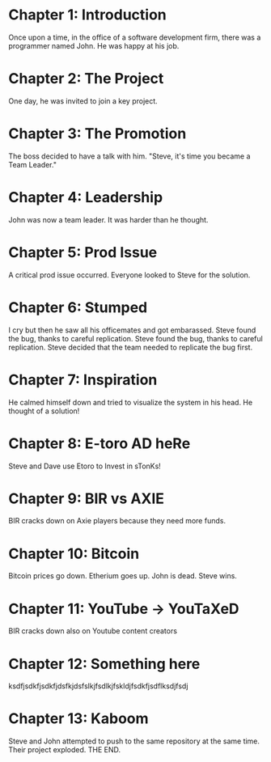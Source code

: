 # Chapter 1: Introduction
Once upon a time, in the office of a software development firm, there was a programmer named John. He was happy at his job.
# Chapter 2: The Project
One day, he was invited to join a key project.
# Chapter 3: The Promotion
The boss decided to have a talk with him. "Steve, it's time you became a Team Leader."	
# Chapter 4: Leadership
John was now a team leader. It was harder than he thought.
# Chapter 5: Prod Issue
A critical prod issue occurred. Everyone looked to Steve for the solution.
# Chapter 6: Stumped
I cry but then he saw all his officemates and got embarassed. Steve found the bug, thanks to careful replication. Steve found the bug, thanks to careful replication. 
Steve decided that the team needed to replicate the bug first.
# Chapter 7: Inspiration 
He calmed himself down and tried to visualize the system in his head. He thought of a solution!
# Chapter 8: E-toro AD heRe
Steve and Dave use Etoro to Invest in sTonKs!

# Chapter 9: BIR vs AXIE

BIR cracks down on Axie players because they need more funds.

# Chapter 10: Bitcoin

Bitcoin prices go down. Etherium goes up. John is dead. Steve wins. 


# Chapter 11: YouTube -> YouTaXeD

BIR cracks down also on Youtube content creators

# Chapter 12: Something here

ksdfjsdkfjsdkfjdsfkjdsfslkjfsdlkjfskldjfsdkfjsdflksdjfsdj

# Chapter 13: Kaboom

Steve and John attempted to push to the same repository at the same time. Their project exploded. THE END.
